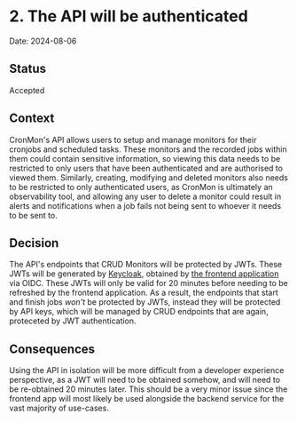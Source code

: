 # 2. The API will be authenticated

Date: 2024-08-06

## Status

Accepted



## Context

CronMon's API allows users to setup and manage monitors for their cronjobs and scheduled tasks.
These monitors and the recorded jobs within them could contain sensitive information, so viewing
this data needs to be restricted to only users that have been authenticated and are authorised to
viewed them. Similarly, creating, modifying and deleted monitors also needs to be restricted to only
authenticated users, as CronMon is ultimately an observability tool, and allowing any user to delete
a monitor could result in alerts and notifications when a job fails not being sent to whoever it
needs to be sent to.

## Decision

The API's endpoints that CRUD Monitors will be protected by JWTs. These JWTs will be generated by
[Keycloak](https://www.keycloak.org/), obtained by
[the frontend application](https://github.com/cron-mon-io/cron-mon-app) via OIDC. These JWTs will
only be valid for 20 minutes before needing to be refreshed by the frontend application. As a
result, the endpoints that start and finish jobs _won't_ be protected by JWTs, instead they will be
protected by API keys, which will be managed by CRUD endpoints that are again, proteceted by JWT
authentication.

## Consequences

Using the API in isolation will be more difficult from a developer experience perspective, as a JWT
will need to be obtained somehow, and will need to be re-obtained 20 minutes later. This should be
a very minor issue since the frontend app will most likely be used alongside the backend service
for the vast majority of use-cases.
